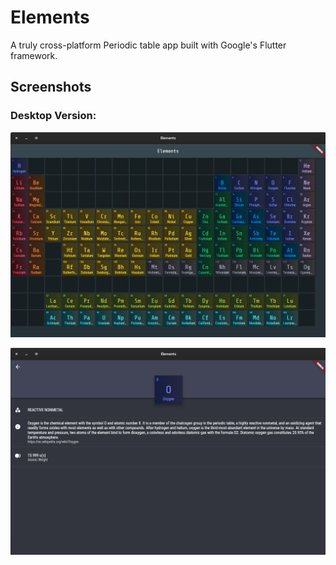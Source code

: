 # Elements

A truly cross-platform Periodic table app built with Google's Flutter framework.

## Screenshots

### Desktop Version:

<img src = "Screenshot from 2020-10-12 01-55-27.png"> </img>

<img src = "Screenshot from 2020-10-12 02-04-52.png"> </img>

